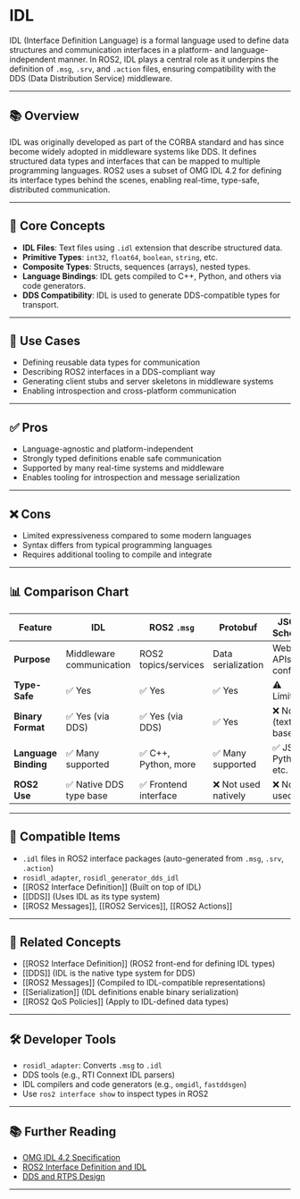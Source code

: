 # IDL

IDL (Interface Definition Language) is a formal language used to define data structures and communication interfaces in a platform- and language-independent manner. In ROS2, IDL plays a central role as it underpins the definition of `.msg`, `.srv`, and `.action` files, ensuring compatibility with the DDS (Data Distribution Service) middleware.

---

## 📚 Overview

IDL was originally developed as part of the CORBA standard and has since become widely adopted in middleware systems like DDS. It defines structured data types and interfaces that can be mapped to multiple programming languages. ROS2 uses a subset of OMG IDL 4.2 for defining its interface types behind the scenes, enabling real-time, type-safe, distributed communication.

---

## 🧠 Core Concepts

- **IDL Files**: Text files using `.idl` extension that describe structured data.
- **Primitive Types**: `int32`, `float64`, `boolean`, `string`, etc.
- **Composite Types**: Structs, sequences (arrays), nested types.
- **Language Bindings**: IDL gets compiled to C++, Python, and others via code generators.
- **DDS Compatibility**: IDL is used to generate DDS-compatible types for transport.

---

## 🧰 Use Cases

- Defining reusable data types for communication
- Describing ROS2 interfaces in a DDS-compliant way
- Generating client stubs and server skeletons in middleware systems
- Enabling introspection and cross-platform communication

---

## ✅ Pros

- Language-agnostic and platform-independent
- Strongly typed definitions enable safe communication
- Supported by many real-time systems and middleware
- Enables tooling for introspection and message serialization

---

## ❌ Cons

- Limited expressiveness compared to some modern languages
- Syntax differs from typical programming languages
- Requires additional tooling to compile and integrate

---

## 📊 Comparison Chart

| Feature              | IDL                    | ROS2 `.msg`             | Protobuf               | JSON Schema              |
|----------------------|------------------------|--------------------------|------------------------|--------------------------|
| **Purpose**          | Middleware communication | ROS2 topics/services     | Data serialization     | Web APIs, config         |
| **Type-Safe**        | ✅ Yes                 | ✅ Yes                  | ✅ Yes                 | ⚠️ Limited              |
| **Binary Format**    | ✅ Yes (via DDS)        | ✅ Yes (via DDS)         | ✅ Yes                 | ❌ No (text-based)       |
| **Language Binding** | ✅ Many supported       | ✅ C++, Python, more     | ✅ Many supported       | ✅ JS, Python, etc.       |
| **ROS2 Use**         | ✅ Native DDS type base | ✅ Frontend interface    | ❌ Not used natively    | ❌ Not used              |

---

## 🔧 Compatible Items

- `.idl` files in ROS2 interface packages (auto-generated from `.msg`, `.srv`, `.action`)
- `rosidl_adapter`, `rosidl_generator_dds_idl`
- [[ROS2 Interface Definition]] (Built on top of IDL)
- [[DDS]] (Uses IDL as its type system)
- [[ROS2 Messages]], [[ROS2 Services]], [[ROS2 Actions]]

---

## 🔗 Related Concepts

- [[ROS2 Interface Definition]] (ROS2 front-end for defining IDL types)
- [[DDS]] (IDL is the native type system for DDS)
- [[ROS2 Messages]] (Compiled to IDL-compatible representations)
- [[Serialization]] (IDL definitions enable binary serialization)
- [[ROS2 QoS Policies]] (Apply to IDL-defined data types)

---

## 🛠 Developer Tools

- `rosidl_adapter`: Converts `.msg` to `.idl`
- DDS tools (e.g., RTI Connext IDL parsers)
- IDL compilers and code generators (e.g., `omgidl`, `fastddsgen`)
- Use `ros2 interface show` to inspect types in ROS2

---

## 📚 Further Reading

- [OMG IDL 4.2 Specification](https://www.omg.org/spec/IDL/)
- [ROS2 Interface Definition and IDL](https://design.ros2.org/articles/interface_definition.html)
- [DDS and RTPS Design](https://design.ros2.org/articles/ros_on_dds.html)

---
